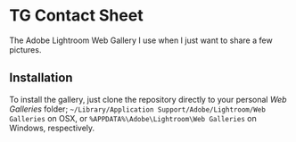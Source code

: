 TG Contact Sheet
================

The Adobe Lightroom Web Gallery I use when I just want to share a few pictures.

Installation
------------

To install the gallery, just clone the repository directly to your personal *Web Galleries* folder;
`~/Library/Application Support/Adobe/Lightroom/Web Galleries` on OSX, or
`%APPDATA%\Adobe\Lightroom\Web Galleries` on Windows, respectively.
